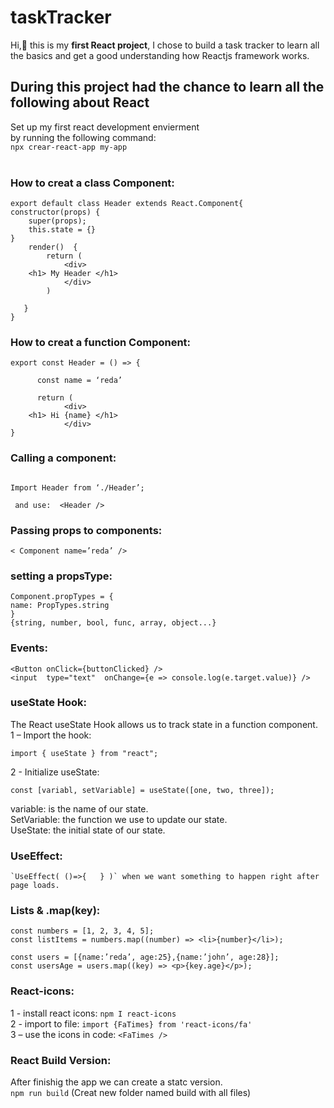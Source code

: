 # taskTracker
Hi,:wave: this is my **first React project**, I chose to build a task tracker to learn all the basics and get a good understanding how Reactjs framework works.

## During this project had the chance to learn all the following about React<br/>

Set up my first react development envierment<br/>
by running the following command:<br/>
`npx crear-react-app my-app`
<br/>
<br/>
### How to creat a class Component:<br/>
```
export default class Header extends React.Component{
constructor(props) {
    super(props);
    this.state = {}
}
    render()  {
        return (
            <div>
	<h1> My Header </h1>
            </div>
        )

   }
}
```
### How to creat a function Component:<br/>
```
export const Header = () => {

      const name = ‘reda’

      return (
            <div>
	<h1> Hi {name} </h1>
            </div>
}
```
### Calling a component:<br/>
```

Import Header from ‘./Header’;

 and use:  <Header />
```
### Passing props to components:<br/>
```
< Component name=’reda’ />
```
### setting a propsType:<br/>
```
Component.propTypes = {
name: PropTypes.string
}
{string, number, bool, func, array, object...}
```
### Events:<br/>
```
<Button onClick={buttonClicked} />
<input  type="text"  onChange={e => console.log(e.target.value)} />
```
### useState Hook:<br/>
The React useState Hook allows us to track state in a function component.<br/> 
1 – Import the hook:
```
import { useState } from "react";
```
2 - Initialize useState:
```
const [variabl, setVariable] = useState([one, two, three]);
```

variable:          is the name of our state.<br/>
SetVariable:    the function we use to update our state.<br/>
UseState:        the initial state of our state.<br/>
### UseEffect:<br/>
```
`UseEffect( ()=>{   } )` when we want something to happen right after page loads.
```
### Lists & .map(key):<br/>
```
const numbers = [1, 2, 3, 4, 5];
const listItems = numbers.map((number) => <li>{number}</li>);
```
```
const users = [{name:’reda’, age:25},{name:’john’, age:28}];
const usersAge = users.map((key) => <p>{key.age}</p>);
```
### React-icons:<br/>
1 - install react icons: `npm I react-icons`<br/>
2 - import to file: `import {FaTimes} from 'react-icons/fa'`<br/>
3 – use the icons in code: `<FaTimes />`<br/>
### React Build Version:<br/>
After finishig the app we can create a statc version.<br/>
`npm run build` (Creat new folder named build with all files)
